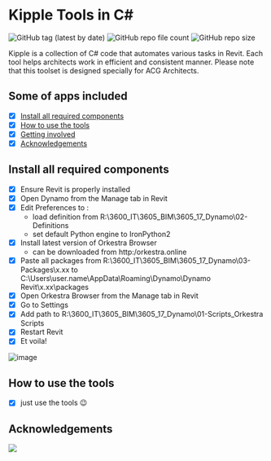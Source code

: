 # Kipple Tools in C#

![GitHub tag (latest by date)](https://img.shields.io/github/v/tag/ivaylo-matov/acg-tools-dyn?color=yellow&label=release&style=for-the-badge)  ![GitHub repo file count](https://img.shields.io/github/directory-file-count/ivaylo-matov/acg-tools-dyn?color=red&style=for-the-badge)  ![GitHub repo size](https://img.shields.io/github/repo-size/ivaylo-matov/acg-tools-dyn?label=SIZE&style=for-the-badge)

Kipple is a collection of C# code that automates various tasks in Revit. Each tool helps architects work in efficient and consistent manner. Please note that this toolset is designed specially for ACG Architects.

## Some of apps included
 - [x] [Install all required components](#install-all-required-components)
 - [x] [How to use the tools](#how-to-use-the-tools)
 - [x] [Getting involved](#getting-involved)
 - [x] [Acknowledgements](#acknowledgements)

## Install all required components

- [x] Ensure Revit is properly installed
- [x] Open Dynamo from the Manage tab in Revit
- [x] Edit Preferences to :
  - load definition from R:\3600_IT\3605_BIM\3605_17_Dynamo\02-Definitions
  - set default Python engine to IronPython2
- [x] Install latest version of Orkestra Browser
  - can be downloaded from http:/orkestra.online
- [x] Paste all packages from R:\3600_IT\3605_BIM\3605_17_Dynamo\03-Packages\x.xx to
   C:\Users\user.name\AppData\Roaming\Dynamo\Dynamo Revit\x.xx\packages
- [x] Open Orkestra Browser from the Manage tab in Revit
- [x] Go to Settings
- [x] Add path to R:\3600_IT\3605_BIM\3605_17_Dynamo\01-Scripts\_Orkestra Scripts
- [x] Restart Revit
- [x] Et voila!

![image](https://github.com/ivaylo-matov/acg-tools-dyn/assets/48355182/b6ae68af-4622-4a18-bb86-f64db6c0b846)

## How to use the tools

- [x] just use the tools :wink:

## Acknowledgements

<a href="https://github.com/ivaylo-matov/acg-tools-dyn/graphs/contributors">
  <img src="https://contrib.rocks/image?repo=ivaylo-matov/acg-tools-dyn" />
</a>
